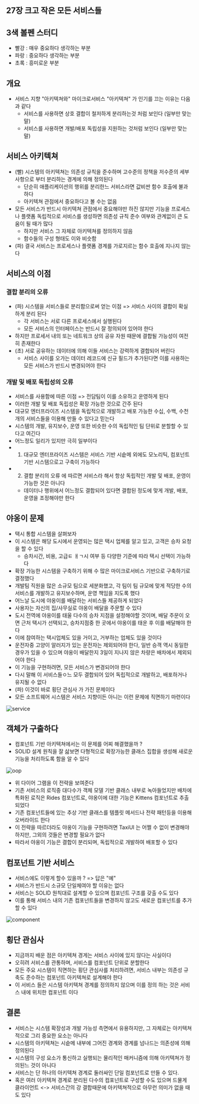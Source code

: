## 27장 크고 작은 모든 서비스들

## 3색 볼펜 스터디
- 빨강 : 매우 중요하다 생각하는 부분
- 파랑 : 중요하다 생각하는 부분
- 초록 : 흥미로운 부분

## 개요
- 서비스 지향 "아키텍쳐와" 마이크로서비스 "아키텍쳐" 가 인기를 끄는 이유는 다음과 같다
  - 서비스를 사용하면 상호 결합이 철저하게 분리하는것 처럼 보인다 (일부만 맞는 말)
  - 서비스를 사용하면 개발/배포 독립성을 지원하는 것처럼 보인다 (일부만 맞는 말)

## 서비스 아키텍쳐
- (빨) 시스템의 아키텍쳐는 의존성 규칙을 준수하며 고수준의 정책을 저수준의 세부사항으로 부터 분리하는 경계에 의해 정의된다
  - 단순히 애플리케이션의 행위를 분리한느 서비스라면 값비싼 함수 호출에 불과하다
  - 아키텍쳐 관점에서 중요하다고 볼 수는 없음
- 모든 서비스가 반드시 아키텍쳐 관점에서 중요해야만 하진 않지만 기능을 프로세스나 플랫폼 독립적으로 서비스를 생성하면 의존성 규칙 준수 여부와 관계없이 큰 도움이 될 때가 많다
  - 하지만 서비스 그 자체로 아키텍쳐를 정의하지 않음
  - 함수들의 구성 형태도 이와 비슷함
- (파) 결국 서비스는 프로세스나 플랫폼 경계를 가로지르는 함수 호출에 지나지 않는다

## 서비스의 이점

### 결합 분리의 오류
- (파) 시스템을 서비스들로 분리함으로써 얻는 이점 => 서비스 사이의 결합이 확실하게 분리 된다
  - 각 서비스는 서로 다른 프로세스에서 실행된다
  - 모든 서비스의 인터페이스는 반드시 잘 정의되어 있어야 한다
- 하지만 프로세서 내의 또는 네트워크 상의 공유 자원 때문에 결합될 가능성이 여전히 존재한다
- (초) 서로 공유하는 데이터에 의해 이들 서비스는 강력하게 결합되어 버린다
  - 서비스 사이를 오가는 데이터 레코드에 신규 필드가 추가된다면 이를 사용하는 모든 서비스가 반드시 변경되어야 한다

### 개발 및 배포 독립성의 오류
- 서비스를 사용함에 따른 이점 => 전담팀이 이를 소유하고 운영하게 된다
- 이러한 개발 및 배포 독립성은 확장 가능한 것으로 간주 된다
- 대규모 엔터프라이즈 시스템을 독립적으로 개발하고 배포 가능한 수십, 수백, 수천 개의 서비스들을 이용해 만들 수 있다고 믿는다 
- 시스템의 개발, 유지보수, 운영 또한 비슷한 수의 독립적인 팀 단위로 분할할 수 있다고 여긴다
- 어느정도 일리가 있지만 극히 일부이다
- 1. 대규모 엔터프라이즈 시스템은 서비스 기반 시슽메 외에도 모노리틱, 컴포넌트 기반 시스템으로고 구축이 가능하다
- 2. 결합 분리의 오류 에 따르면 서비스라 해서 항상 독립적인 개발 및 배포, 운영이 가능한 것은 아니다
  - 데이터나 행위에서 어느정도 결합되어 있다면 결합된 정도에 맞게 개발, 배포, 운영을 조정해야만 한다

## 야옹이 문제
- 택시 통합 시스템을 살펴보자
- 이 시스템은 해당 도시에서 운영되는 많은 택시 업체를 알고 있고, 고객은 승차 요청을 할 수 있다
  - 승차시간, 비용, 고급ㅌ ㅐㄱ시 여부 등 다양한 기준에 따라 택시 선택이 가능하다
- 확장 가능한 시스템을 구축하기 위해 수 많은 마이크로서비스 기반으로 구축하기로 결정했다
- 개발팀 직원을 많은 소규모 팀으로 세분화했고, 각 팀이 팀 규모에 맞게 적당한 수의 서비스를 개발하고 유지보수하며, 운영 책임을 지도록 했다
- 어느날 도시에 야옹이를 배달하는 서비스들 제공하게 되었다
- 사용자는 자신의 집/사무실로 야옹이 배달을 주문할 수 있다
- 도시 전역에 야옹이를 태울 다수의 승차 지점을 설정해야할 것이며, 배달 주문이 오면 근처 택시가 선택되고, 승차지점중 한 곳에서 야옹이를 태운 후 이를 배달해야 한다
- 이에 참여하는 택시업체도 있을 거이고, 거부하는 업체도 있을 것이다
- 운전자중 고양이 알러지가 있는 운전자는 제외되어야 한다, 일반 승객 역시 동일한 경우가 있을 수 있으며 야옹이 배달한지 3일이 지나지 않은 차량은 배차에서 제외되어야 한다
- 이 기능을 구현하려면, 모든 서비스가 변경되어야 한다
- 다시 말해 이 서비스들ㅇ느 모두 결합되어 있어 독립적으로 개발하고, 배포하거나 유지될 수 없다
- (파) 이것이 바로 횡단 관심사 가 가진 문제이다
- 모든 소프트웨어 시스템은 서비스 지향이든 아니는 이런 문제에 직면하기 마련이다

![service](./images/service_01.png)

## 객체가 구출하다
- 컴포넌트 기반 아키텍쳐에서는 이 문제를 어찌 해결했을까 ? 
- SOLID 설계 원칙을 잘 삺보면 다형적으로 확장가능한 클래스 집합을 생성해 새로운 기능을 처리하도록 함을 알 수 있다

![oop](./images/oop_01.png)
- 위 다이어 그램을 이 전략을 보여준다
- 기존 서비스의 로직중 대다수가 객체 모델 기반 클래스 내부로 녹아들었지만 배차에 특화된 로직은 Rides 컴포넌트로, 야옹이에 대한 기능은 Kittens 컴포넌트로 추출되었다
- 기존 컴포넌트들에 있는 추상 기반 클래스를 템플릿 메서드나 전략 패턴등을 이용해 오버라이드 한다
- 이 전략을 따르더라도 야옹이 기능을 구현하려면 TaxiUI 는 어쩔 수 없이 변경해야 하지만, 그외의 것들은 변경할 필요가 없다
- 따라서 야옹이 기능은 결합이 분리되며, 독립적으로 개발하여 배포할 수 있다

## 컴포넌트 기반 서비스
- 서비스에도 이렇게 할수 있을까 ? => 답은 "예"
- 서비스가 반드시 소규모 단일체여야 할 이유는 없다
- 서비스는 SOLID 원칙대로 설계할 수 있으며 컴포넌트 구조를 갖출 수도 있다
- 이를 통해 서비스 내의 기존 컴포넌트들을 변경하지 않고도 새로운 컴포넌트를 추가할 수 있다

![component](./images/component_arch_01.png)

## 횡단 관심사
- 지금까지 배운 점은 아키텍쳐 경게는 서비스 사이에 있지 않다는 사실이다
- 오히려 서비스를 관통하며, 서비스를 컴포넌트 단위로 분할한다
- 모든 주요 시스템이 직면하는 횡단 관심사를 처리하려면, 서비스 내부는 의존성 규축도 준수하는 컴포넌트 아키텍쳐로 설계해야 한다
- 이 서비스 들은 시스템 아키텍쳐 경계를 정의하지 않으며 이를 정의 하는 것은 서비스 내에 위치한 컴포넌트 이다

## 결론
- 서비스는 시스템 확장성과 개발 가능성 측면에서 유용하지만, 그 자체로는 아키텍쳐적으로 그리 중요한 요소는 아니다
- 시스템의 아키텍쳐는 시슽메 내부에 그어진 경계와 경계를 넘나드는 의존성에 의해 정의된다
- 시스템의 구성 요소가 통신하고 실행되는 물리적인 매커니즘에 의해 아키텍쳐가 정의된느 것이 아니다
- 서비스는 단 하나의 아키텍쳐 경계로 둘러싸인 단일 컴포넌트로 만들 수 있다.
- 혹은 여러 아키텍쳐 경계로 분리된 다수의 컴포넌트로 구성할 수도 있으며 드물게 클라이언트 <-> 서비스간의 강 결합때문에 아키텍쳐적으로 아무런 의미가 없을 때도 있다 
